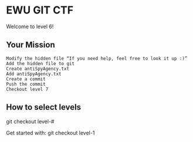 # EWU GIT CTF

Welcome to level 6!


## Your Mission

	Modify the hidden file “If you need help, feel free to look it up :)”
	Add the hidden file to git
	Create antiSpyAgency.txt
	Add antiSpyAgency.txt
	Create a commit
	Push the commit
	Checkout level 7

## How to select levels

git checkout level-#

Get started with: git checkout level-1
	
